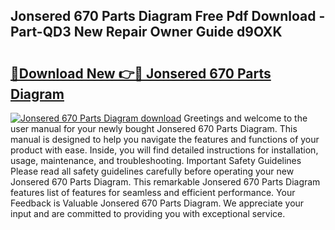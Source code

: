 ## Jonsered 670 Parts Diagram Free Pdf Download - Part-QD3 New Repair Owner Guide d9OXK

# <h2><a href="http://dftfn08.blite.top/?on=Jonsered+670+Parts+Diagram">🔗Download New 👉🔴 Jonsered 670 Parts Diagram</a></h2>

[![Jonsered 670 Parts Diagram download](https://i.imgur.com/lujVjoI.png)](http://dftfn08.blite.top/?on=Jonsered+670+Parts+Diagram)
Greetings and welcome to the user manual for your newly bought Jonsered 670 Parts Diagram. This manual is designed to help you navigate the features and functions of your product with ease. Inside, you will find detailed instructions for installation, usage, maintenance, and troubleshooting. Important Safety Guidelines Please read all safety guidelines carefully before operating your new Jonsered 670 Parts Diagram. This remarkable Jonsered 670 Parts Diagram features list of features for seamless and efficient performance. Your Feedback is Valuable Jonsered 670 Parts Diagram. We appreciate your input and are committed to providing you with exceptional service.
